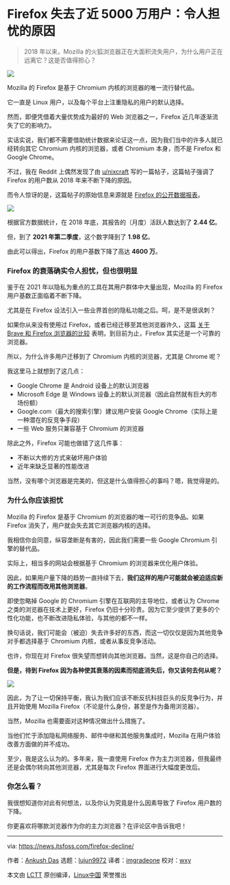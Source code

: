 [#]: subject: "Firefox Lost Almost 50 million Users: Here’s Why It is Concerning"
[#]: via: "https://news.itsfoss.com/firefox-decline/"
[#]: author: "Ankush Das https://news.itsfoss.com/author/ankush/"
[#]: collector: "lujun9972"
[#]: translator: "imgradeone"
[#]: reviewer: "wxy"
[#]: publisher: "wxy"
[#]: url: "https://linux.cn/article-13658-1.html"

Firefox 失去了近 5000 万用户：令人担忧的原因
======

> 2018 年以来，Mozilla 的火狐浏览器正在大面积流失用户，为什么用户正在远离它？这是否值得担心？

![](https://i0.wp.com/news.itsfoss.com/wp-content/uploads/2021/08/firefox-decline.jpg?w=1200&ssl=1)

Mozilla 的 Firefox 是基于 Chromium 内核的浏览器的唯一流行替代品。

它一直是 Linux 用户，以及每个平台上注重隐私的用户的默认选择。

然而，即便凭借着大量优势成为最好的 Web 浏览器之一，Firefox 近几年逐渐流失了它的影响力。

实话实说，我们都不需要借助统计数据来论证这一点，因为我们当中的许多人就已经转向其它 Chromium 内核的浏览器，或者 Chromium 本身，而不是 Firefox 和 Google Chrome。

不过，我在 Reddit 上偶然发现了由 [u/nixcraft][1] 写的一篇帖子，这篇帖子强调了 Firefox 的用户数从 2018 年来不断下降的原因。

而令人惊讶的是，这篇帖子的原始信息来源就是 [Firefox 的公开数据报表][2]。

![][3]

根据官方数据统计，在 2018 年底，其报告的（月度）活跃人数达到了 **2.44 亿**。

但，到了 **2021 年第二季度**，这个数字降到了 **1.98 亿**。

由此可以得出，Firefox 的用户基数下降了高达 **4600 万**。

### Firefox 的衰落确实令人担忧，但也很明显

鉴于在 2021 年以隐私为重点的工具在其用户群体中大量出现，Mozilla 的 Firefox 用户基数正面临着不断下降。

尤其是在 Firefox 设法引入一些业界首创的隐私功能之后。呵，是不是很讽刺？

如果你从来没有使用过 Firefox，或者已经迁移至其他浏览器许久，这篇 [关于 Brave 和 Firefox 浏览器的比较][4] 表明，到目前为止，Firefox 其实还是一个可靠的浏览器。

所以，为什么许多用户迁移到了 Chromium 内核的浏览器，尤其是 Chrome 呢？

我这里马上就想到了这几点：

  * Google Chrome 是 Android 设备上的默认浏览器
  * Microsoft Edge 是 Windows 设备上的默认浏览器（因此自然就有巨大的市场份额）
  * Google.com（最大的搜索引擎）建议用户安装 Google Chrome（实际上是一种潜在的反竞争手段）
  * 一些 Web 服务只兼容基于 Chromium 的浏览器

除此之外，Firefox 可能也做错了这几件事：

  * 不断以大修的方式来破坏用户体验
  * 近年来缺乏显著的性能改进

当然，没有哪个浏览器是完美的，但这是什么值得担心的事吗？嗯，我觉得是的。

### 为什么你应该担忧

Mozilla 的 Firefox 是基于 Chromium 的浏览器的唯一可行的竞争品。如果 Firefox 消失了，用户就会失去其它浏览器内核的选择。

我相信你会同意，纵容垄断是有害的，因此我们需要一些 Google Chromium 引擎的替代品。

实际上，相当多的网站会根据基于 Chromium 的浏览器来优化用户体验。

因此，如果用户量下降的趋势一直持续下去，**我们这样的用户可能就会被迫适应新的工作流程而改用其他浏览器**。

即使忽略掉 Google 的 Chromium 引擎在互联网的主导地位，或者认为 Chrome 之类的浏览器在技术上更好，Firefox 仍旧十分珍贵。因为它至少提供了更多的个性化功能，也不断改进隐私体验，与其他的都不一样。

换句话说，我们可能会（被迫）失去许多好的东西，而这一切仅仅是因为其他竞争对手都选择基于 Chromium 内核，或者从事反竞争活动。

也许，你现在对 Firefox 很失望而想转向其他浏览器。当然，这是你自己的选择。

**但是，待到 Firefox 因为各种使其衰落的因素而彻底消失后，你又该何去何从呢？**

![][5]

因此，为了让一切保持平衡，我认为我们应该不断反抗科技巨头的反竞争行为，并且开始使用 Mozilla Firefox（不论是什么身份，甚至是作为备用浏览器）。

当然，Mozilla 也需要面对这种情况做出什么措施了。

当他们忙于添加隐私网络服务、邮件中继和其他服务集成时，Mozilla 在用户体验改善方面做的并不成功。

至少，我是这么认为的。多年来，我一直使用 Firefox 作为主力浏览器，但我最终还是会偶尔转向其他浏览器，尤其是每次 Firefox 界面进行大幅度更改后。

### 你怎么看？

我很想知道你对此有何想法，以及你认为究竟是什么因素导致了 Firefox 用户数的下降。

你更喜欢将哪款浏览器作为你的主力浏览器？在评论区中告诉我吧！

--------------------------------------------------------------------------------

via: https://news.itsfoss.com/firefox-decline/

作者：[Ankush Das][a]
选题：[lujun9972][b]
译者：[imgradeone](https://github.com/imgradeone)
校对：[wxy](https://github.com/wxy)

本文由 [LCTT](https://github.com/LCTT/TranslateProject) 原创编译，[Linux中国](https://linux.cn/) 荣誉推出

[a]: https://news.itsfoss.com/author/ankush/
[b]: https://github.com/lujun9972
[1]: https://www.reddit.com/user/nixcraft/
[2]: https://data.firefox.com/dashboard/user-activity
[3]: https://news.itsfoss.com/wp-content/uploads/2021/08/firefox-userbase-decline.png
[4]: https://itsfoss.com/brave-vs-firefox/
[5]: https://news.itsfoss.com/wp-content/uploads/2021/08/firefox-survive.jpg